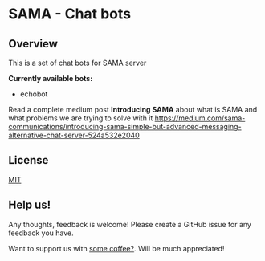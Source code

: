 # SAMA - Chat bots

## Overview 

This is a set of chat bots for SAMA server

**Currently available bots:**
- echobot 

Read a complete medium post **Introducing SAMA** about what is SAMA and what problems we are trying to solve with it https://medium.com/sama-communications/introducing-sama-simple-but-advanced-messaging-alternative-chat-server-524a532e2040

## License 

[MIT](LICENSE)

## Help us!

Any thoughts, feedback is welcome! Please create a GitHub issue for any feedback you have.

Want to support us with [some coffee?](https://www.buymeacoffee.com/khomenkoigor). Will be much appreciated! 


